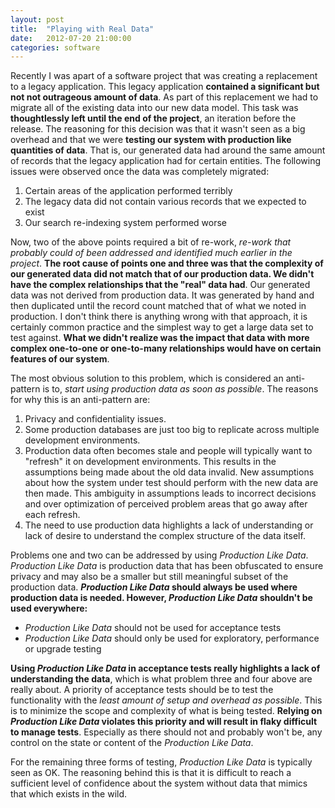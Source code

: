 ```yaml
---
layout: post
title:  "Playing with Real Data"
date:   2012-07-20 21:00:00
categories: software
---
```


Recently I was apart of a software project that was creating a replacement to a legacy application. This legacy application **contained a significant but not not outrageous amount of data**. As part of this replacement we had to migrate all of the existing data into our new data model. This task was **thoughtlessly left until the end of the project**, an iteration before the release. The reasoning for this decision was that it wasn't seen as a big overhead and that we were **testing our system with production like quantities of data**. That is, our generated data had around the same amount of records that the legacy application had for certain entities. The following issues were observed once the data was completely migrated:

<!--more-->

1.  Certain areas of the application performed terribly
2.  The legacy data did not contain various records that we expected to exist
3.  Our search re-indexing system performed worse

Now, two of the above points required a bit of re-work, _re-work that probably could of been addressed and identified much earlier in the project_. **The root cause of points one and three was that the complexity of our generated data did not match that of our production data. We didn't have the complex relationships that the "real" data had**. Our generated data was not derived from production data. It was generated by hand and then duplicated until the record count matched that of what we noted in production. I don't think there is anything wrong with that approach, it is certainly common practice and the simplest way to get a large data set to test against. **What we didn't realize was the impact that data with more complex one-to-one or one-to-many relationships would have on certain features of our system**.

The most obvious solution to this problem, which is considered an anti-pattern is to, _start using production data as soon as possible_. The reasons for why this is an anti-pattern are:

1.  Privacy and confidentiality issues.
2.  Some production databases are just too big to replicate across multiple development environments.
3.  Production data often becomes stale and people will typically want to "refresh" it on development environments. This results in the assumptions being made about the old data invalid. New assumptions about how the system under test should perform with the new data are then made. This ambiguity in assumptions leads to incorrect decisions and over optimization of perceived problem areas that go away after each refresh.
4.  The need to use production data highlights a lack of understanding or lack of desire to understand the complex structure of the data itself.

Problems one and two can be addressed by using _Production Like Data_. _Production Like Data_ is production data that has been obfuscated to ensure privacy and may also be a smaller but still meaningful subset of the production data. **_Production Like Data_ should always be used where production data is needed. However, _Production Like Data_ shouldn't be used everywhere:**

*   _Production Like Data_ should not be used for acceptance tests
*   _Production Like Data_ should only be used for exploratory, performance or upgrade testing

**Using _Production Like Data_ in acceptance tests really highlights a lack of understanding the data**, which is what problem three and four above are really about. A priority of acceptance tests should be to test the functionality with the _least amount of setup and overhead as possible_. This is to minimize the scope and complexity of what is being tested. **Relying on _Production Like Data_ violates this priority and will result in flaky difficult to manage tests**. Especially as there should not and probably won't be, any control on the state or content of the _Production Like Data_.

For the remaining three forms of testing, _Production Like Data_ is typically seen as OK. The reasoning behind this is that it is difficult to reach a sufficient level of confidence about the system without data that mimics that which exists in the wild.
